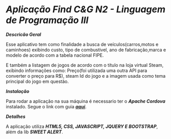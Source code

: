 # ***Aplicação Find C&G N2 - Linguagem de Programação III***

***Descricão Geral***

Esse aplicativo tem como finalidade a busca de veículos(carros,motos e caminhoes) exibindo custo, tipo de combustivel,
ano de fabricação,marca e modelo de acordo com a tabela nacional FIPE.

E também a listagem de jogos de acordo com o título na loja virtual Steam, exibindo informações como: Preço(foi utilizada
uma outra API para converter o preço para R$), steam Id do jogo e a imagem usada como tema principal do jogo em questão.

***Instalação***

Para rodar a aplicação na sua máquina é necessario ter o ***Apache Cordova*** instalado.
Segue o link com guia ***[aqui](https://cordova.apache.org/#getstarted)***.

***Detalhes***

A aplicação utiliza ***HTML5, CSS, JAVASCRIPT, JQUERY E BOOTSTRAP***, além da lib ***SWEET ALERT***.

